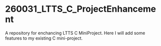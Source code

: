 # 260031_LTTS_C_ProjectEnhancement

A repository for enchancing LTTS C MiniProject.
Here I will add some features to my existing C mini-project.